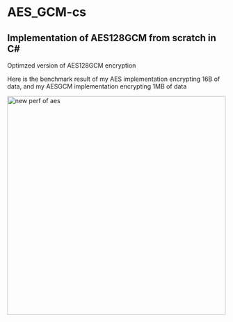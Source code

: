 # AES_GCM-cs
## Implementation of AES128GCM from scratch in C#
Optimzed version of AES128GCM encryption

Here is the benchmark result of my AES implementation encrypting 16B of data, and my AESGCM implementation encrypting 1MB of data

<img width="502" alt="new perf of aes" src="https://user-images.githubusercontent.com/78847613/226319922-202aca62-4705-4acf-80ba-55a05f1472f5.png">
